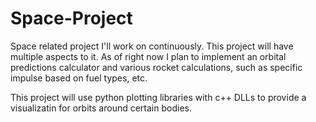 # Space-Project
Space related project I'll work on continuously. This project will have multiple aspects to it. As of right now I plan to implement an orbital predictions calculator and various rocket calculations, such as specific impulse based on fuel types, etc.

This project will use python plotting libraries with c++ DLLs to provide a visualizatin for orbits around certain bodies.
